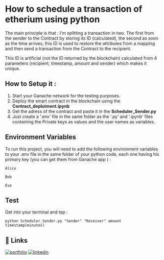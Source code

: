 
# How to schedule a transaction of etherium using python


The main principle is that : I'm splitting a transaction in two. The first from the sender to the Contract by storing its ID (calculated),
the second as soon as the time arrives, this ID is used to restore the attributes from a mapping and then send a transaction from the Contract
to the recipient.

This ID is artificial (not the ID returned by the blockchain) calculated from 4 parameters (recipient, timestamp, amount and sender) which makes it unique.

## How to Setup it :
1. Start your Ganache network for the testing purposes.
2. Deploy the smart contract in the blockchain using the **Contract_deploiment.ipynb**
3. Get the adress of the contract and paste it in the **Scheduler_Sender.py**
4. Just create a '.env' file in the same folder as the '.py' and '.ipynb' files containing the Private keys as values and the user names as variables.

## Environment Variables

To run this project, you will need to add the following environment variables to your .env file in the same folder of your python code, each one having his primary key (you can get them from Ganache app ) :

`Alice`

`Bob`

`Eve`



## Test
Get into your terminal and tap :
```
python Scheduler_Sender.py "Sender" "Receiver" amount timestamp(minutes)
```



## 🔗 Links
[![portfolio](https://img.shields.io/badge/my_portfolio-000?style=for-the-badge&logo=ko-fi&logoColor=white)](https://www.rayanekimouche.tech)
[![linkedin](https://img.shields.io/badge/linkedin-0A66C2?style=for-the-badge&logo=linkedin&logoColor=white)](https://www.linkedin.com/in/rayane-kimouche-092589172)

